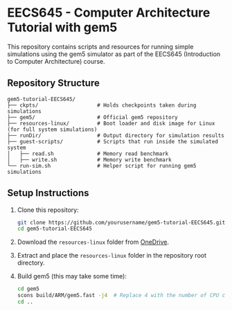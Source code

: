 # EECS645 - Computer Architecture Tutorial with gem5

This repository contains scripts and resources for running simple simulations using the gem5 simulator as part of the EECS645 (Introduction to Computer Architecture) course.

## Repository Structure

```
gem5-tutorial-EECS645/
├── ckpts/                   # Holds checkpoints taken during simulations
├── gem5/                    # Official gem5 repository
├── resources-linux/         # Boot loader and disk image for Linux (for full system simulations)
├── runDir/                  # Output directory for simulation results
├── guest-scripts/           # Scripts that run inside the simulated system
│   ├── read.sh              # Memory read benchmark
│   ├── write.sh             # Memory write benchmark
└── run-sim.sh               # Helper script for running gem5 simulations
```

## Setup Instructions

1. Clone this repository:
   ```bash
   git clone https://github.com/yourusername/gem5-tutorial-EECS645.git
   cd gem5-tutorial-EECS645
   ```

2. Download the `resources-linux` folder from [OneDrive](https://kansas-my.sharepoint.com/:f:/g/personal/a972m888_home_ku_edu/EvoI4KKUdNdBsnKZAE04q0sBJy2FWsR0INKamLdbM_RyEA?e=EYQPyO).

3. Extract and place the `resources-linux` folder in the repository root directory.

4. Build gem5 (this may take some time):
   ```bash
   cd gem5
   scons build/ARM/gem5.fast -j4  # Replace 4 with the number of CPU cores on your machine
   cd ..
   ```